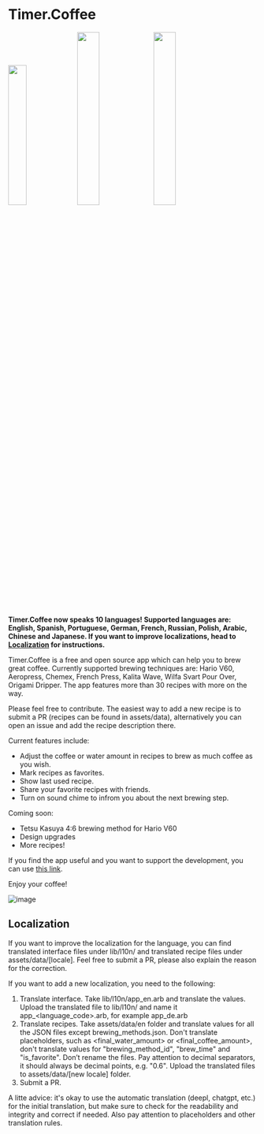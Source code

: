 # Timer.Coffee

[<img src="https://www.timer.coffee/assets/images/app-store-badge.webp" width="27%">](https://apple.co/42WfmtI) [<img src="https://www.timer.coffee/assets/images/google-play-badge.webp" width="30%">](https://play.google.com/store/apps/details?id=com.coffee.timer) [<img src="https://www.timer.coffee/assets/images/web-app-badge.webp" width="30%">](https://app.timer.coffee)

**Timer.Coffee now speaks 10 languages! Supported languages are: English, Spanish, Portuguese, German, French, Russian, Polish, Arabic, Chinese and Japanese. If you want to improve localizations, head to [Localization](#localization) for instructions.**

Timer.Coffee is a free and open source app which can help you to brew great coffee. Currently supported brewing techniques are: Hario V60, Aeropress, Chemex, French Press, Kalita Wave, Wilfa Svart Pour Over, Origami Dripper. The app features more than 30 recipes with more on the way.

Please feel free to contribute. The easiest way to add a new recipe is to submit a PR (recipes can be found in assets/data), alternatively you can open an issue and add the recipe description there.

Current features include:

- Adjust the coffee or water amount in recipes to brew as much coffee as you wish.
- Mark recipes as favorites.
- Show last used recipe.
- Share your favorite recipes with friends.
- Turn on sound chime to infrom you about the next brewing step.

Coming soon:

- Tetsu Kasuya 4:6 brewing method for Hario V60
- Design upgrades
- More recipes!

If you find the app useful and you want to support the development, you can use [this link](https://www.buymeacoffee.com/timercoffee).

Enjoy your coffee!

![image](https://i.imgur.com/xN1b9gk.png)

## Localization

If you want to improve the localization for the language, you can find translated interface files under lib/l10n/ and translated recipe files under assets/data/[locale]. Feel free to submit a PR, please also explain the reason for the correction.

If you want to add a new localization, you need to the following:

1. Translate interface. Take lib/l10n/app_en.arb and translate the values. Upload the translated file to lib/l10n/ and name it app_<language_code>.arb, for example app_de.arb
2. Translate recipes. Take assets/data/en folder and translate values for all the JSON files except brewing_methods.json. Don't translate placeholders, such as <final_water_amount> or <final_coffee_amount>, don't translate values for "brewing_method_id", "brew_time" and "is_favorite". Don’t rename the files. Pay attention to decimal separators, it should always be decimal points, e.g. "0.6". Upload the translated files to assets/data/[new locale] folder.
3. Submit a PR.

A litte advice: it's okay to use the automatic translation (deepl, chatgpt, etc.) for the initial translation, but make sure to check for the readability and integrity and correct if needed. Also pay attention to placeholders and other translation rules.
